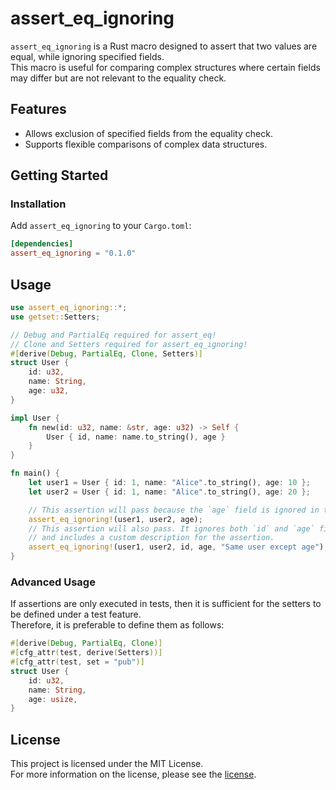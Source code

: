 # assert_eq_ignoring

`assert_eq_ignoring` is a Rust macro designed to assert that two values are equal, while ignoring specified fields.  
This macro is useful for comparing complex structures where certain fields may differ but are not relevant to the equality check.

## Features

- Allows exclusion of specified fields from the equality check.
- Supports flexible comparisons of complex data structures.

## Getting Started

### Installation

Add `assert_eq_ignoring` to your `Cargo.toml`:

```toml
[dependencies]
assert_eq_ignoring = "0.1.0"
```

## Usage

```rust
use assert_eq_ignoring::*;
use getset::Setters;

// Debug and PartialEq required for assert_eq!
// Clone and Setters required for assert_eq_ignoring!
#[derive(Debug, PartialEq, Clone, Setters)]
struct User {
    id: u32,
    name: String,
    age: u32,
}

impl User {
    fn new(id: u32, name: &str, age: u32) -> Self {
        User { id, name: name.to_string(), age }
    }
}

fn main() {
    let user1 = User { id: 1, name: "Alice".to_string(), age: 10 };
    let user2 = User { id: 1, name: "Alice".to_string(), age: 20 };

    // This assertion will pass because the `age` field is ignored in the comparison.
    assert_eq_ignoring!(user1, user2, age);
    // This assertion will also pass. It ignores both `id` and `age` fields,
    // and includes a custom description for the assertion.
    assert_eq_ignoring!(user1, user2, id, age, "Same user except age");
}
```

### Advanced Usage

If assertions are only executed in tests, then it is sufficient for the setters to be defined under a test feature.  
Therefore, it is preferable to define them as follows:

```rust
#[derive(Debug, PartialEq, Clone)]
#[cfg_attr(test, derive(Setters))]
#[cfg_attr(test, set = "pub")]
struct User {
    id: u32,
    name: String,
    age: usize,
}
```

## License

This project is licensed under the MIT License.  
For more information on the license, please see the <a href="LICENSE">license</a>.
